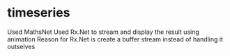 # timeseries

Used MathsNet
Used Rx.Net to stream and display the result using animation
Reason for Rx.Net is create a buffer stream instead of handling it outselves 

